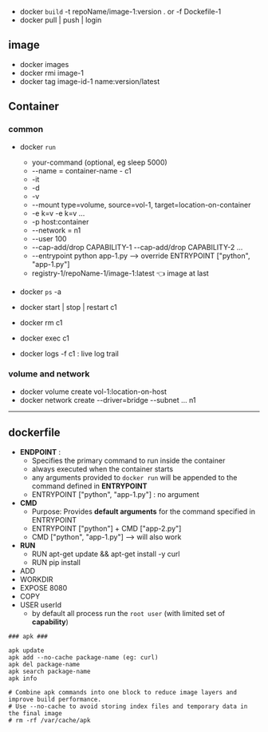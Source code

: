 - docker `build` -t repoName/image-1:version . or -f Dockefile-1
- docker pull | push | login

## image
- docker images  
- docker rmi image-1
- docker tag image-id-1 name:version/latest

## Container
### common
- docker `run` 
  - your-command  (optional, eg sleep 5000) 
  - --name = container-name - c1
  - -it 
  - -d 
  - -v 
  - --mount type=volume, source=vol-1, target=location-on-container
  - -e k=v -e k=v ... 
  - -p host:container 
  - --network = n1 
  - --user 100 
  - --cap-add/drop CAPABILITY-1  --cap-add/drop CAPABILITY-2 ...
  - --entrypoint python app-1.py --> override ENTRYPOINT ["python", "app-1.py"]
  - registry-1/repoName-1/image-1:latest   :point_left: image at last
  
- docker `ps` -a
- docker start | stop | restart c1
- docker rm c1
- docker exec c1 <command>
- docker logs -f c1 : live log trail

### volume and network
- docker volume create vol-1:location-on-host
- docker network create  --driver=bridge --subnet ... n1

---
## dockerfile
- **ENDPOINT** : 
  - Specifies the primary command to run inside the container
  - always executed when the container starts
  - any arguments provided to `docker run` will be appended to the command defined in **ENTRYPOINT**
  - ENTRYPOINT ["python", "app-1.py"] : no argument
- **CMD** 
  - Purpose: Provides **default arguments** for the command specified in ENTRYPOINT
  - ENTRYPOINT ["python"] + CMD ["app-2.py"]
  - CMD ["python", "app-1.py"] --> will also work
- **RUN**
  - RUN apt-get update && apt-get install -y curl
  - RUN pip install
- ADD
- WORKDIR
- EXPOSE 8080
- COPY
- USER userId  
  - by default all process run the `root user` (with limited set of **capability**)

```
### apk ###

apk update
apk add --no-cache package-name (eg: curl)
apk del package-name
apk search package-name
apk info

# Combine apk commands into one block to reduce image layers and improve build performance.
# Use --no-cache to avoid storing index files and temporary data in the final image
# rm -rf /var/cache/apk
```
